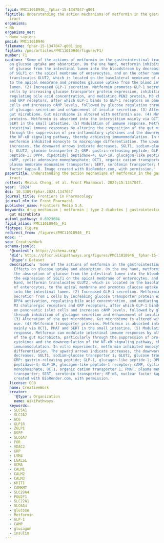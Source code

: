 ```yaml
---
figid: PMC11010946__fphar-15-1347047-g001
figtitle: Understanding the action mechanisms of metformin in the gastrointestinal
  tract
organisms:
- NA
organisms_ner:
- Homo sapiens
pmcid: PMC11010946
filename: fphar-15-1347047-g001.jpg
figlink: /pmc/articles/PMC11010946/figure/F1/
number: F1
caption: 'Some of the actions of metformin in the gastrointestinal tract. (1) Effects
  on glucose uptake and absorption. On the one hand, metformin inhibits the absorption
  of glucose from the intestinal lumen into the bloodstream by decreasing the expression
  of SGLT1 on the apical membrane of enterocytes, and on the other hand, metformin
  translocates GLUT2, which is located on the basolateral membrane of enterocytes,
  to the apical membrane and promotes glucose uptake from the blood into the intestinal
  lumen. (2) Increased GLP-1 secretion. Metformin promotes GLP-1 secretion from L
  cells by increasing glucose transporter protein expression, inhibiting DPP4 activation,
  regulating bile acid concentration, and mediating PEN2 protein, M3 cholinergic receptors
  and GRP receptors, after which GLP-1 binds to GLP-1 receptors on pancreatic islet
  cells and increases cAMP levels, followed by glucose regulation through inhibition
  of glucagon secretion and enhancement of insulin secretion. (3) Alteration of the
  gut microbiome. Gut microbiome is altered with metformin use. (4) Metformin transporter
  proteins. Metformin is absorbed into the interstitium mainly via OCT1, PMAT and
  SERT in the small intestine. (5) Modulation of immune response. Metformin can modulate
  intestinal immune responses by altering the composition of the gut microbiota, particularly
  through the suppression of pro-inflammatory cytokines and the downregulation of
  the NF-κB signaling pathway, thereby achieving immunomodulation. In vitro experiments,
  metformin inhibited monocyte to macrophage differentiation. The upward arrows indicate
  increases, the downward arrows indicate decreases. SGLT1, sodium-glucose transporter
  1; GLUT2, glucose transporter 2; GRP: gastrin-releasing peptide; GLP-1, glucagon-like
  peptide-1; DPP4, dipeptidyl peptidase-4; GLP-1R, glucagon-like peptide-1 receptor;
  cAMP, cyclic adenosine monophosphate; OCT1, organic cation transporter 1; PMAT,
  plasma membrane monoamine transporter; SERT, serotonin transporter; NF-κB, nuclear
  factor kappa-B. Image created with BioRender.com, with permission.'
papertitle: Understanding the action mechanisms of metformin in the gastrointestinal
  tract.
reftext: Meihui Cheng, et al. Front Pharmacol. 2024;15:1347047.
year: '2024'
doi: 10.3389/fphar.2024.1347047
journal_title: Frontiers in Pharmacology
journal_nlm_ta: Front Pharmacol
publisher_name: Frontiers Media S.A.
keywords: drug mechanism | metformin | type 2 diabetes | gastrointestinal tract |
  gut microbiota
automl_pathway: 0.6023604
figid_alias: PMC11010946__F1
figtype: Figure
redirect_from: /figures/PMC11010946__F1
ndex: ''
seo: CreativeWork
schema-jsonld:
  '@context': https://schema.org/
  '@id': https://pfocr.wikipathways.org/figures/PMC11010946__fphar-15-1347047-g001.html
  '@type': Dataset
  description: 'Some of the actions of metformin in the gastrointestinal tract. (1)
    Effects on glucose uptake and absorption. On the one hand, metformin inhibits
    the absorption of glucose from the intestinal lumen into the bloodstream by decreasing
    the expression of SGLT1 on the apical membrane of enterocytes, and on the other
    hand, metformin translocates GLUT2, which is located on the basolateral membrane
    of enterocytes, to the apical membrane and promotes glucose uptake from the blood
    into the intestinal lumen. (2) Increased GLP-1 secretion. Metformin promotes GLP-1
    secretion from L cells by increasing glucose transporter protein expression, inhibiting
    DPP4 activation, regulating bile acid concentration, and mediating PEN2 protein,
    M3 cholinergic receptors and GRP receptors, after which GLP-1 binds to GLP-1 receptors
    on pancreatic islet cells and increases cAMP levels, followed by glucose regulation
    through inhibition of glucagon secretion and enhancement of insulin secretion.
    (3) Alteration of the gut microbiome. Gut microbiome is altered with metformin
    use. (4) Metformin transporter proteins. Metformin is absorbed into the interstitium
    mainly via OCT1, PMAT and SERT in the small intestine. (5) Modulation of immune
    response. Metformin can modulate intestinal immune responses by altering the composition
    of the gut microbiota, particularly through the suppression of pro-inflammatory
    cytokines and the downregulation of the NF-κB signaling pathway, thereby achieving
    immunomodulation. In vitro experiments, metformin inhibited monocyte to macrophage
    differentiation. The upward arrows indicate increases, the downward arrows indicate
    decreases. SGLT1, sodium-glucose transporter 1; GLUT2, glucose transporter 2;
    GRP: gastrin-releasing peptide; GLP-1, glucagon-like peptide-1; DPP4, dipeptidyl
    peptidase-4; GLP-1R, glucagon-like peptide-1 receptor; cAMP, cyclic adenosine
    monophosphate; OCT1, organic cation transporter 1; PMAT, plasma membrane monoamine
    transporter; SERT, serotonin transporter; NF-κB, nuclear factor kappa-B. Image
    created with BioRender.com, with permission.'
  license: CC0
  name: CreativeWork
  creator:
    '@type': Organization
    name: WikiPathways
  keywords:
  - SLC5A1
  - SLC2A2
  - GCG
  - GLP1R
  - ZGLP1
  - DSPP
  - SLC6A7
  - POR
  - VDAC2
  - GRP
  - LSM4
  - LGALSL
  - UCMA
  - CALM1
  - CALM2
  - CALM3
  - KRIT1
  - CAMKMT
  - SLC29A4
  - POU2F1
  - SLC22A1
  - SLC6A4
  - glucose
  - Metformin
  - GLP-1
  - CAMP
  - glucagon
  - insulin
---
```

